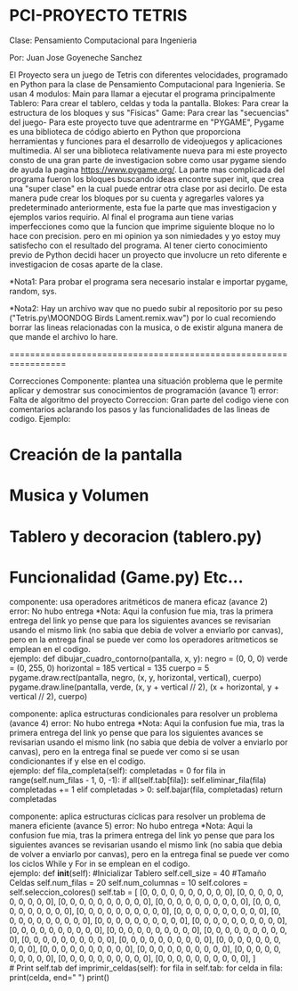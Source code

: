 # PCI-PROYECTO TETRIS

Clase: Pensamiento Computacional para Ingenieria 

Por: Juan Jose Goyeneche Sanchez

El Proyecto sera un juego de Tetris con diferentes velocidades, programado en Python para la clase de Pensamiento Computacional para Ingenieria.
Se usan 4 modulos:
Main para llamar a ejecutar el programa principalmente
Tablero: Para crear el tablero, celdas y toda la pantalla.
Blokes: Para crear la estructura de los bloques y sus "Fisicas"
Game: Para crear las "secuencias" del juego-
Para este proyecto tuve que adentrarme en "PYGAME", Pygame es una biblioteca de código abierto en Python que proporciona herramientas y funciones para el desarrollo de videojuegos y aplicaciones multimedia. Al ser una biblioteca relativamente nueva para mi este proyecto consto de una gran parte de investigacion sobre como usar pygame siendo de ayuda la pagina https://www.pygame.org/. La parte mas complicada del programa fueron los bloques buscando ideas encontre super init, que crea una "super clase" en la cual puede entrar otra clase por asi decirlo. De esta manera pude crear los bloques por su cuenta y agregarles valores ya predeterminado anteriormente, esta fue la parte que mas investigacion y ejemplos varios requirio.
Al final el programa aun tiene varias imperfecciones como que la funcion que imprime siguiente bloque no lo hace con precision. pero en mi opinion ya son nimiedades y yo estoy muy satisfecho con el resultado del programa.
Al tener cierto conocimiento previo de Python decidi hacer un proyecto que involucre un reto diferente e investigacion de cosas aparte de la clase.

*Nota1: Para probar el programa sera necesario instalar e importar pygame, random, sys.

*Nota2: Hay un archivo wav que no puedo subir al repositorio por su peso ("Tetris.py\MOONDOG Birds Lament.remix.wav") por lo cual recomiendo borrar las lineas relacionadas con la musica, o de existir alguna manera de que mande el archivo lo hare.


=================================================================

Correcciones
Componente: plantea una situación problema que le permite aplicar y demostrar sus conocimientos de programación (avance 1)
  error: Falta de algoritmo del proyecto
  Correccion: Gran parte del codigo viene con comentarios aclarando los pasos y las funcionalidades de las lineas de codigo.
  Ejemplo: 
  # Creación de la pantalla
# Musica y Volumen
# Tablero y decoracion (tablero.py)
# Funcionalidad (Game.py) Etc...

componente: usa operadores aritméticos de manera eficaz (avance 2)
  error: No hubo entrega
  *Nota: Aqui la confusion fue mia, tras la primera entrega del link yo pense que para los siguientes avances se revisarian usando el mismo link (no sabia que debia de volver a enviarlo por canvas), pero en la entrega final se puede ver como los operadores aritmeticos se emplean en el codigo.  
  ejemplo: 
      def dibujar_cuadro_contorno(pantalla, x, y):
        negro = (0, 0, 0)
        verde = (0, 255, 0)
        horizontal = 185
        vertical = 135
        cuerpo = 5
        pygame.draw.rect(pantalla, negro, (x, y, horizontal, vertical), cuerpo)
        pygame.draw.line(pantalla, verde, (x, y + vertical // 2), (x + horizontal, y + vertical // 2), cuerpo)

componente: aplica estructuras condicionales para resolver un problema (avance 4)
  error: No hubo entrega
  *Nota: Aqui la confusion fue mia, tras la primera entrega del link yo pense que para los siguientes avances se revisarian usando el mismo link (no sabia que debia de volver a enviarlo por canvas), pero en la entrega final se puede ver como si se usan condicionantes if y else en el codigo.  
  ejemplo: 
    def fila_completa(self):
        completadas = 0
        for fila in range(self.num_filas - 1, 0, -1):
            if all(self.tab[fila]):
                self.eliminar_fila(fila)
                completadas += 1
            elif completadas > 0:
                self.bajar(fila, completadas)
        return completadas
  
  
componente: aplica estructuras cíclicas para resolver un problema de manera eficiente (avance 5)
  error: No hubo entrega
  *Nota: Aqui la confusion fue mia, tras la primera entrega del link yo pense que para los siguientes avances se revisarian usando el mismo link (no sabia que debia de volver a enviarlo por canvas), pero en la entrega final se puede ver como los ciclos While y For in se emplean en el codigo.  
  ejemplo:  def __init__(self): #Inicializar Tablero
        self.cell_size = 40 #Tamaño Celdas
        self.num_filas = 20 
        self.num_columnas = 10
        self.colores = self.seleccion_colores()
        self.tab = [
        [0, 0, 0, 0, 0, 0, 0, 0, 0, 0],
        [0, 0, 0, 0, 0, 0, 0, 0, 0, 0],
        [0, 0, 0, 0, 0, 0, 0, 0, 0, 0],
        [0, 0, 0, 0, 0, 0, 0, 0, 0, 0],
        [0, 0, 0, 0, 0, 0, 0, 0, 0, 0],
        [0, 0, 0, 0, 0, 0, 0, 0, 0, 0],
        [0, 0, 0, 0, 0, 0, 0, 0, 0, 0],
        [0, 0, 0, 0, 0, 0, 0, 0, 0, 0],
        [0, 0, 0, 0, 0, 0, 0, 0, 0, 0],
        [0, 0, 0, 0, 0, 0, 0, 0, 0, 0],
        [0, 0, 0, 0, 0, 0, 0, 0, 0, 0],
        [0, 0, 0, 0, 0, 0, 0, 0, 0, 0],
        [0, 0, 0, 0, 0, 0, 0, 0, 0, 0],
        [0, 0, 0, 0, 0, 0, 0, 0, 0, 0],
        [0, 0, 0, 0, 0, 0, 0, 0, 0, 0],
        [0, 0, 0, 0, 0, 0, 0, 0, 0, 0],
        [0, 0, 0, 0, 0, 0, 0, 0, 0, 0],
        [0, 0, 0, 0, 0, 0, 0, 0, 0, 0],
        [0, 0, 0, 0, 0, 0, 0, 0, 0, 0],
        [0, 0, 0, 0, 0, 0, 0, 0, 0, 0],
        [0, 0, 0, 0, 0, 0, 0, 0, 0, 0],
        ]   
        # Print self.tab
    def imprimir_celdas(self):
        for fila in self.tab:
            for celda in fila:
                print(celda, end=" ")
            print() 

 



